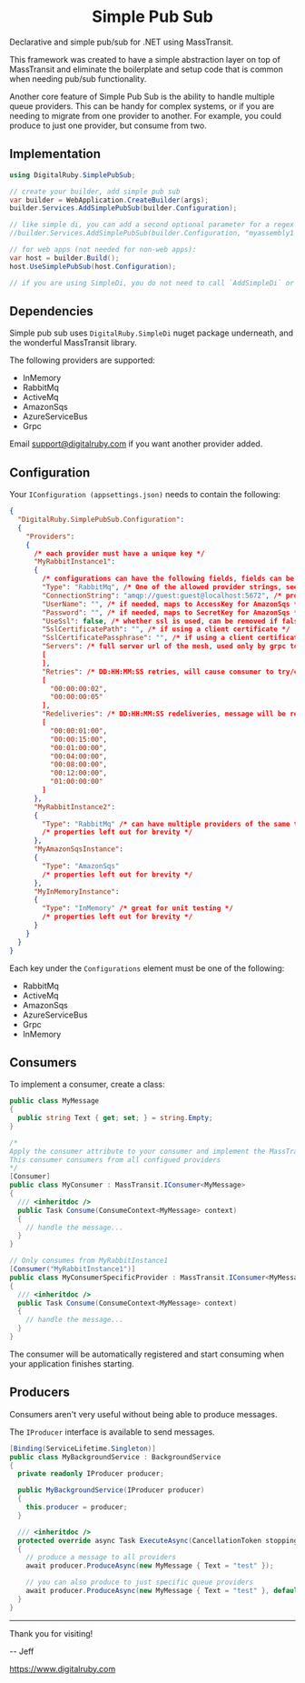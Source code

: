 <h1 align='center'>Simple Pub Sub</h1>

Declarative and simple pub/sub for .NET using MassTransit.

This framework was created to have a simple abstraction layer on top of MassTransit and eliminate the boilerplate and setup code that is common when needing pub/sub functionality.

Another core feature of Simple Pub Sub is the ability to handle multiple queue providers. This can be handy for complex systems, or if you are needing to migrate from one provider to another. For example, you could produce to just one provider, but consume from two.

## Implementation

```cs
using DigitalRuby.SimplePubSub;

// create your builder, add simple pub sub
var builder = WebApplication.CreateBuilder(args);
builder.Services.AddSimplePubSub(builder.Configuration);

// like simple di, you can add a second optional parameter for a regex to filter assembly names to scan for consumers, by default only assemblies prefixed by the first part of your entry assembly name are scanned
//builder.Services.AddSimplePubSub(builder.Configuration, "myassembly1|myassembly2");

// for web apps (not needed for non-web apps):
var host = builder.Build();
host.UseSimplePubSub(host.Configuration);

// if you are using SimpleDi, you do not need to call `AddSimpleDi` or `UseSimpleDi`.
```

## Dependencies

Simple pub sub uses `DigitalRuby.SimpleDi` nuget package underneath, and the wonderful MassTransit library.

The following providers are supported:

- InMemory
- RabbitMq
- ActiveMq
- AmazonSqs
- AzureServiceBus
- Grpc

Email support@digitalruby.com if you want another provider added.

## Configuration

Your `IConfiguration (appsettings.json)` needs to contain the following:

```json
{
  "DigitalRuby.SimplePubSub.Configuration":
  {
    "Providers":
    {
      /* each provider must have a unique key */
      "MyRabbitInstance1":
      {
        /* configurations can have the following fields, fields can be removed if empty. */
        "Type": "RabbitMq", /* One of the allowed provider strings, see below after this configuration sinppet */
        "ConnectionString": "amqp://guest:guest@localhost:5672", /* provider specific */
        "UserName": "", /* if needed, maps to AccessKey for AmazonSqs */
        "Password": "", /* if needed, maps to SecretKey for AmazonSqs */
        "UseSsl": false, /* whether ssl is used, can be removed if false */
        "SslCertificatePath": "", /* if using a client certificate */
        "SslCertificatePassphrase": "", /* if using a client certificate */
        "Servers": /* full server url of the mesh, used only by grpc topology currently */
        [
        ],
        "Retries": /* DD:HH:MM:SS retries, will cause consumer to try/catch and loop the message for each failure */
        [
          "00:00:00:02",
          "00:00:00:05"
        ],
        "Redeliveries": /* DD:HH:MM:SS redeliveries, message will be re-queued after each failure */
        [
          "00:00:01:00",
          "00:00:15:00",
          "00:01:00:00",
          "00:04:00:00",
          "00:08:00:00",
          "00:12:00:00",
          "01:00:00:00"
        ]
      },
      "MyRabbitInstance2":
      {
        "Type": "RabbitMq" /* can have multiple providers of the same type, no problem */
        /* properties left out for brevity */
      },
      "MyAmazonSqsInstance":
      {
        "Type": "AmazonSqs"
        /* properties left out for brevity */
      },
      "MyInMemoryInstance":
      {
        "Type": "InMemory" /* great for unit testing */
        /* properties left out for brevity */
      }
    }
  }
}
```

Each key under the `Configurations` element must be one of the following:

- RabbitMq
- ActiveMq
- AmazonSqs
- AzureServiceBus
- Grpc
- InMemory

## Consumers

To implement a consumer, create a class:

```cs
public class MyMessage
{
  public string Text { get; set; } = string.Empty;
}

/*
Apply the consumer attribute to your consumer and implement the MassTransit consumer interface.
This consumer consumers from all configued providers
*/
[Consumer]
public class MyConsumer : MassTransit.IConsumer<MyMessage>
{
  /// <inheritdoc />
  public Task Consume(ConsumeContext<MyMessage> context)
  {
    // handle the message...
  }
}

// Only consumes from MyRabbitInstance1
[Consumer("MyRabbitInstance1")]
public class MyConsumerSpecificProvider : MassTransit.IConsumer<MyMessage>
{
  /// <inheritdoc />
  public Task Consume(ConsumeContext<MyMessage> context)
  {
    // handle the message...
  }
}
```

The consumer will be automatically registered and start consuming when your application finishes starting.

## Producers

Consumers aren't very useful without being able to produce messages.

The `IProducer` interface is available to send messages.

```cs
[Binding(ServiceLifetime.Singleton)]
public class MyBackgroundService : BackgroundService
{
  private readonly IProducer producer;

  public MyBackgroundService(IProducer producer)
  {
    this.producer = producer;
  }

  /// <inheritdoc />
  protected override async Task ExecuteAsync(CancellationToken stoppingToken)
  {
    // produce a message to all providers
    await producer.ProduceAsync(new MyMessage { Text = "test" });

    // you can also produce to just specific queue providers
    await producer.ProduceAsync(new MyMessage { Text = "test" }, default, "MyRabbitInstance1");
  }
}
```

---

Thank you for visiting!

-- Jeff

https://www.digitalruby.com